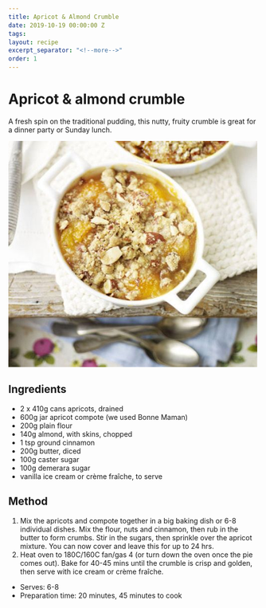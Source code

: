 ```yaml
---
title: Apricot & Almond Crumble
date: 2019-10-19 00:00:00 Z
tags:
layout: recipe
excerpt_separator: "<!--more-->"
order: 1
---
```


# Apricot & almond crumble

A fresh spin on the traditional pudding, this nutty, fruity crumble is great for a dinner party or Sunday lunch.

<!--more-->

[![Apricot & almond crumble](/_uploads/apricotcrumble.jpg)](/_uploads/apricotcrumble.jpg)

## Ingredients

- 2 x 410g cans apricots, drained
- 600g jar apricot compote (we used Bonne Maman)
- 200g plain flour
- 140g almond, with skins, chopped
- 1 tsp ground cinnamon
- 200g butter, diced
- 100g caster sugar
- 100g demerara sugar
- vanilla ice cream or crème fraîche, to serve



## Method

1.	Mix the apricots and compote together in a big baking dish or 6-8 individual dishes. Mix the flour, nuts and cinnamon, then rub in the butter to form crumbs. Stir in the sugars, then sprinkle over the apricot mixture. You can now cover and leave this for up to 24 hrs.
2.	Heat oven to 180C/160C fan/gas 4 (or turn down the oven once the pie comes out). Bake for 40-45 mins until the crumble is crisp and golden, then serve with ice cream or crème fraîche.




- Serves: 6-8
- Preparation time: 20 minutes, 45 minutes to cook

